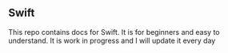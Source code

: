 ## Swift
This repo contains docs for Swift. It is for beginners and easy to understand. It is work in progress and I will update it every day
